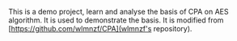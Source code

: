 This is a demo project, learn and analyse the basis of CPA on AES algorithm. It is used to demonstrate the basis. 
It is modified from [https://github.com/wlmnzf/CPA](wlmnzf's repository).
